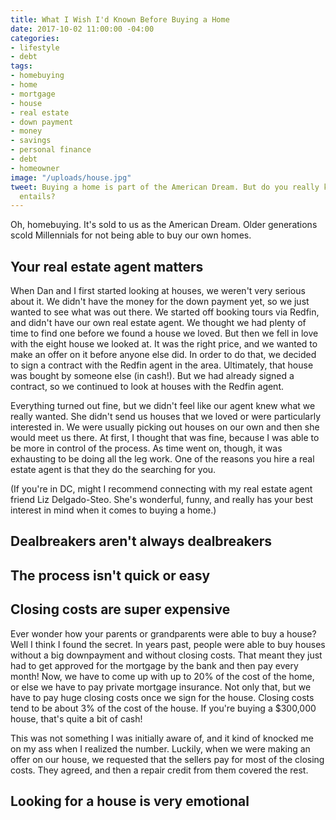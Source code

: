 ```yaml
---
title: What I Wish I'd Known Before Buying a Home
date: 2017-10-02 11:00:00 -04:00
categories:
- lifestyle
- debt
tags:
- homebuying
- home
- mortgage
- house
- real estate
- down payment
- money
- savings
- personal finance
- debt
- homeowner
image: "/uploads/house.jpg"
tweet: Buying a home is part of the American Dream. But do you really know what it
  entails?
---
```


Oh, homebuying. It's sold to us as the American Dream. Older generations scold Millennials for not being able to buy our own homes. 

## Your real estate agent matters

When Dan and I first started looking at houses, we weren't very serious about it. We didn't have the money for the down payment yet, so we just wanted to see what was out there. We started off booking tours via Redfin, and didn't have our own real estate agent. We thought we had plenty of time to find one before we found a house we loved. But then we fell in love with the eight house we looked at. It was the right price, and we wanted to make an offer on it before anyone else did. In order to do that, we decided to sign a contract with the Redfin agent in the area. Ultimately, that house was bought by someone else (in cash!). But we had already signed a contract, so we continued to look at houses with the Redfin agent.

Everything turned out fine, but we didn't feel like our agent knew what we really wanted. She didn't send us houses that we loved or were particularly interested in. We were usually picking out houses on our own and then she would meet us there. At first, I thought that was fine, because I was able to be more in control of the process. As time went on, though, it was exhausting to be doing all the leg work. One of the reasons you hire a real estate agent is that they do the searching for you.

\(If you're in DC, might I recommend connecting with my real estate agent friend Liz Delgado-Steo. She's wonderful, funny, and really has your best interest in mind when it comes to buying a home.)

## Dealbreakers aren't always dealbreakers

## The process isn't quick or easy

## Closing costs are super expensive

Ever wonder how your parents or grandparents were able to buy a house? Well I think I found the secret. In years past, people were able to buy houses without a big downpayment and without closing costs. That meant they just had to get approved for the mortgage by the bank and then pay every month! Now, we have to come up with up to 20% of the cost of the home, or else we have to pay private mortgage insurance. Not only that, but we have to pay huge closing costs once we sign for the house. Closing costs tend to be about 3% of the cost of the house. If you're buying a $300,000 house, that's quite a bit of cash! 

This was not something I was initially aware of, and it kind of knocked me on my ass when I realized the number. Luckily, when we were making an offer on our house, we requested that the sellers pay for most of the closing costs. They agreed, and then a repair credit from them covered the rest. 

## Looking for a house is very emotional